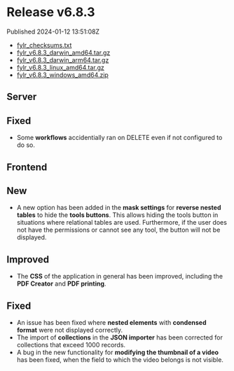 
# Release v6.8.3

Published 2024-01-12 13:51:08Z

* [fylr_checksums.txt](https://s3.eu-central-1.wasabisys.com/fylr-releases/v6.8.3/fylr_checksums.txt)
* [fylr_v6.8.3_darwin_amd64.tar.gz](https://s3.eu-central-1.wasabisys.com/fylr-releases/v6.8.3/fylr_v6.8.3_darwin_amd64.tar.gz)
* [fylr_v6.8.3_darwin_arm64.tar.gz](https://s3.eu-central-1.wasabisys.com/fylr-releases/v6.8.3/fylr_v6.8.3_darwin_arm64.tar.gz)
* [fylr_v6.8.3_linux_amd64.tar.gz](https://s3.eu-central-1.wasabisys.com/fylr-releases/v6.8.3/fylr_v6.8.3_linux_amd64.tar.gz)
* [fylr_v6.8.3_windows_amd64.zip](https://s3.eu-central-1.wasabisys.com/fylr-releases/v6.8.3/fylr_v6.8.3_windows_amd64.zip)

## Server
## Fixed
- Some **workflows** accidentially ran on DELETE even if not configured to do so.

## Frontend
## New
- A new option has been added in the **mask settings** for **reverse nested tables** to hide the **tools buttons**. This allows hiding the tools button in situations where relational tables are used. Furthermore, if the user does not have the permissions or cannot see any tool, the button will not be displayed.

## Improved
- The **CSS** of the application in general has been improved, including the **PDF Creator** and **PDF printing**.

## Fixed
- An issue has been fixed where **nested elements** with **condensed format** were not displayed correctly.
- The import of **collections** in the **JSON importer** has been corrected for collections that exceed 1000 records.
- A bug in the new functionality for **modifying the thumbnail of a video** has been fixed, when the field to which the video belongs is not visible.



